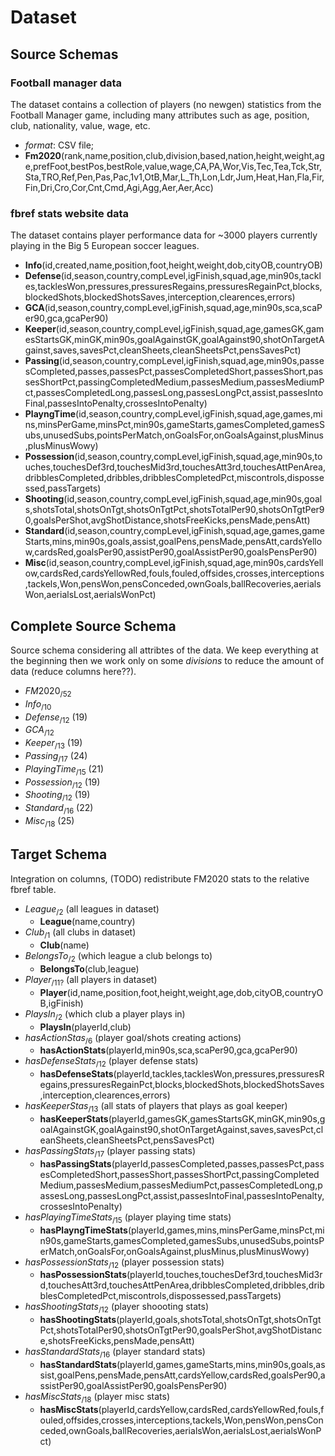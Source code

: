 # Dataset



## Source Schemas

### Football manager data
The dataset contains a collection of players (no newgen) statistics from the Football Manager game, including many attributes such as age, position, club, nationality, value, wage, etc.

- *format*: CSV file;
- **Fm2020**(rank,name,position,club,division,based,nation,height,weight,age,prefFoot,bestPos,bestRole,value,wage,CA,PA,Wor,Vis,Tec,Tea,Tck,Str,Sta,TRO,Ref,Pen,Pas,Pac,1v1,OtB,Mar,L_Th,Lon,Ldr,Jum,Heat,Han,Fla,Fir,Fin,Dri,Cro,Cor,Cnt,Cmd,Agi,Agg,Aer,Aer,Acc)



### fbref stats website data
The dataset contains player performance data for ~3000 players currently playing in the Big 5 European soccer leagues. 

- **Info**(id,created,name,position,foot,height,weight,dob,cityOB,countryOB)
- **Defense**(id,season,country,compLevel,igFinish,squad,age,min90s,tackles,tacklesWon,pressures,pressuresRegains,pressuresRegainPct,blocks,blockedShots,blockedShotsSaves,interception,clearences,errors)
- **GCA**(id,season,country,compLevel,igFinish,squad,age,min90s,sca,scaPer90,gca,gcaPer90)
- **Keeper**(id,season,country,compLevel,igFinish,squad,age,gamesGK,gamesStartsGK,minGK,min90s,goalAgainstGK,goalAgainst90,shotOnTargetAgainst,saves,savesPct,cleanSheets,cleanSheetsPct,pensSavesPct)
- **Passing**(id,season,country,compLevel,igFinish,squad,age,min90s,passesCompleted,passes,passesPct,passesCompletedShort,passesShort,passesShortPct,passingCompletedMedium,passesMedium,passesMediumPct,passesCompletedLong,passesLong,passesLongPct,assist,passesIntoFinal,passesIntoPenalty,crossesIntoPenalty)
- **PlayngTime**(id,season,country,compLevel,igFinish,squad,age,games,mins,minsPerGame,minsPct,min90s,gameStarts,gamesCompleted,gamesSubs,unusedSubs,pointsPerMatch,onGoalsFor,onGoalsAgainst,plusMinus,plusMinusWowy)
- **Possession**(id,season,country,compLevel,igFinish,squad,age,min90s,touches,touchesDef3rd,touchesMid3rd,touchesAtt3rd,touchesAttPenArea,dribblesCompleted,dribbles,dribblesCompletedPct,miscontrols,dispossessed,passTargets)
- **Shooting**(id,season,country,compLevel,igFinish,squad,age,min90s,goals,shotsTotal,shotsOnTgt,shotsOnTgtPct,shotsTotalPer90,shotsOnTgtPer90,goalsPerShot,avgShotDistance,shotsFreeKicks,pensMade,pensAtt)
- **Standard**(id,season,country,compLevel,igFinish,squad,age,games,gameStarts,mins,min90s,goals,assist,goalPens,pensMade,pensAtt,cardsYellow,cardsRed,goalsPer90,assistPer90,goalAssistPer90,goalsPensPer90)
- **Misc**(id,season,country,compLevel,igFinish,squad,age,min90s,cardsYellow,cardsRed,cardsYellowRed,fouls,fouled,offsides,crosses,interceptions,tackels,Won,pensWon,pensConceded,ownGoals,ballRecoveries,aerialsWon,aerialsLost,aerialsWonPct)



## Complete Source Schema
Source schema considering all attribtes of the data. We keep everything at the beginning then we work only  on some *divisions* to reduce the amount of data (reduce columns here??).

- $FM2020_{/52}$
- $Info_{/10}$
- $Defense_{/12}$ (19)
- $GCA_{/12}$ 
- $Keeper_{/13}$ (19)
- $Passing_{/17}$ (24)
- $PlayingTime_{/15}$ (21)
- $Possession_{/12}$ (19)
- $Shooting_{/12}$ (19)
- $Standard_{/16}$ (22)
- $Misc_{/18}$ (25)



## Target Schema
Integration on columns, (TODO) redistribute FM2020 stats to the relative fbref table.

- $League_{/2}$ (all leagues in dataset)
  - **League**(name,country)
- $Club_{/1}$ (all clubs in dataset)
  - **Club**(name)
- $BelongsTo_{/2}$ (which league a club belongs to)
  - **BelongsTo**(club,league)
- $Player_{/11?}$ (all players in dataset)
  - **Player**(id,name,position,foot,height,weight,age,dob,cityOB,countryOB,igFinish)
- $PlaysIn_{/2}$  (which club a player plays in)
  - **PlaysIn**(playerId,club)
- $hasActionStas_{/6}$ (player goal/shots creating actions)
  - **hasActionStats**(playerId,min90s,sca,scaPer90,gca,gcaPer90)
- $hasDefenseStats_{/12}$ (player defense stats)
  - **hasDefenseStats**(playerId,tackles,tacklesWon,pressures,pressuresRegains,pressuresRegainPct,blocks,blockedShots,blockedShotsSaves,interception,clearences,errors)
- $hasKeeperStas_{/13}$ (all stats of players that plays as goal keeper)
  - **hasKeeperStats**(playerId,gamesGK,gamesStartsGK,minGK,min90s,goalAgainstGK,goalAgainst90,shotOnTargetAgainst,saves,savesPct,cleanSheets,cleanSheetsPct,pensSavesPct)
- $hasPassingStats_{/17}$ (player passing stats)
  - **hasPassingStats**(playerId,passesCompleted,passes,passesPct,passesCompletedShort,passesShort,passesShortPct,passingCompletedMedium,passesMedium,passesMediumPct,passesCompletedLong,passesLong,passesLongPct,assist,passesIntoFinal,passesIntoPenalty,crossesIntoPenalty)
- $hasPlayingTimeStats_{/15}$ (player playing time stats)
  - **hasPlayngTimeStats**(playerId,games,mins,minsPerGame,minsPct,min90s,gameStarts,gamesCompleted,gamesSubs,unusedSubs,pointsPerMatch,onGoalsFor,onGoalsAgainst,plusMinus,plusMinusWowy)
- $hasPossessionStats_{/12}$ (player possession stats)
  - **hasPossessionStats**(playerId,touches,touchesDef3rd,touchesMid3rd,touchesAtt3rd,touchesAttPenArea,dribblesCompleted,dribbles,dribblesCompletedPct,miscontrols,dispossessed,passTargets)
- $hasShootingStats_{/12}$ (player shoooting stats)
  - **hasShootingStats**(playerId,goals,shotsTotal,shotsOnTgt,shotsOnTgtPct,shotsTotalPer90,shotsOnTgtPer90,goalsPerShot,avgShotDistance,shotsFreeKicks,pensMade,pensAtt)
- $hasStandardStats_{/16}$ (player standard stats)
  - **hasStandardStats**(playerId,games,gameStarts,mins,min90s,goals,assist,goalPens,pensMade,pensAtt,cardsYellow,cardsRed,goalsPer90,assistPer90,goalAssistPer90,goalsPensPer90)
- $hasMiscStats_{/18}$ (player misc stats)
  - **hasMiscStats**(playerId,cardsYellow,cardsRed,cardsYellowRed,fouls,fouled,offsides,crosses,interceptions,tackels,Won,pensWon,pensConceded,ownGoals,ballRecoveries,aerialsWon,aerialsLost,aerialsWonPct)
